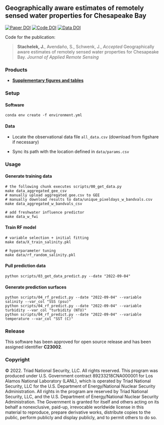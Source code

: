 ## Geographically aware estimates of remotely sensed water properties for Chesapeake Bay

[![Paper DOI](https://img.shields.io/badge/Paper-XXXX/XXXX-blue.svg)](https://doi.org) [![Code DOI](https://img.shields.io/badge/Code-10.5281/zenodo.7332558-blue.svg)](https://doi.org/10.5281/zenodo.7332558) [![Data DOI](https://img.shields.io/badge/Data-10.6084/m9.figshare.21578898-blue.svg)](https://doi.org/10.6084/m9.figshare.21578898)

Code for the publication:

> **Stachelek, J.**, Avendaño, S., Schwenk, J., *Accepted* Geographically aware estimates of remotely sensed water properties for Chesapeake Bay. *Journal of Applied Remote Sensing*

### Products

* ****[Supplementary figures and tables](https://github.com/DOE-ICoM/geowq/blob/master/manuscript/supplement.pdf)****

<!-- * [Google Earth Engine App](https://jstacompute.users.earthengine.app/view/geowq) -->

### Setup

#### Software

```shell
conda env create -f environment.yml
```

#### Data

* Locate the observational data file `all_data.csv` (download from figshare if necessary)

* Sync its path with the location defined in `data/params.csv`

### Usage

#### Generate training data

```shell
# the following chunk executes scripts/00_get_data.py
make data_aggregated_gee_csv
# manually upload aggregated_gee.csv to GEE
# manually download results to data/unique_pixeldays_w_bandvals.csv
make data_aggregated_w_bandvals_csv

# add freshwater influence predictor
make data_w_fwi
```

#### Train RF model

```shell
# variable selection + initial fitting
make data/X_train_salinity.pkl

# hyperparameter tuning
make data/rf_random_salinity.pkl
```

#### Pull prediction data

```shell
python scripts/03_get_data_predict.py --date "2022-09-04"
```

#### Generate prediction surfaces

```shell
python scripts/04_rf_predict.py --date "2022-09-04" --variable salinity --var_col "SSS (psu)"
python scripts/04_rf_predict.py --date "2022-09-04" --variable turbidity --var_col "turbidity (NTU)"
python scripts/04_rf_predict.py --date "2022-09-04" --variable temperature --var_col "SST (C)"
```

### Release

This software has been approved for open source release and has been assigned identifier **C23002**.

### Copyright

© 2022. Triad National Security, LLC. All rights reserved. This program was produced under U.S. Government contract 89233218CNA000001 for Los Alamos National Laboratory (LANL), which is operated by Triad National Security, LLC for the U.S. Department of Energy/National Nuclear Security Administration. All rights in the program are reserved by Triad National Security, LLC, and the U.S. Department of Energy/National Nuclear Security Administration. The Government is granted for itself and others acting on its behalf a nonexclusive, paid-up, irrevocable worldwide license in this material to reproduce, prepare derivative works, distribute copies to the public, perform publicly and display publicly, and to permit others to do so.

